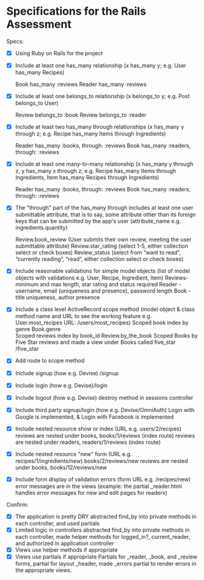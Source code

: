 # Specifications for the Rails Assessment

Specs:
- [x] Using Ruby on Rails for the project

- [X] Include at least one has_many relationship (x has_many y; e.g. User has_many Recipes) 
    
    Book has_many :reviews
	Reader has_many :reviews

- [X] Include at least one belongs_to relationship (x belongs_to y; e.g. Post belongs_to User)
    
    Review belongs_to :book
	Review belongs_to :reader

- [X] Include at least two has_many through relationships (x has_many y through z; e.g. Recipe has_many Items through Ingredients)
    
    Reader has_many :books, through: :reviews
 	Book has_many :readers, through: :reviews

- [X] Include at least one many-to-many relationship (x has_many y through z, y has_many x through z; e.g. Recipe has_many Items through Ingredients, Item has_many Recipes through Ingredients)
    
    Reader has_many :books, through: :reviews
 	Book has_many :readers, through: :reviews

- [X] The "through" part of the has_many through includes at least one user submittable attribute, that is to say, some attribute other than its foreign keys that can be submitted by the app's user (attribute_name e.g. ingredients.quantity)
    
    Review.book_review	(User submits their own review, meeting the user submittable attribute)
	Review.star_rating (select 1-5, either collection select or check boxes)
	Review_status (select from “want to read”, “currently reading”, “read”, either collection select or check boxes)

- [X] Include reasonable validations for simple model objects (list of model objects with validations e.g. User, Recipe, Ingredient, Item)
	Reviews- minimum and max length, star rating and status required 
	Reader - username, email (uniqueness and presence), password length
	Book - title uniqueness, author presence

- [X] Include a class level ActiveRecord scope method (model object & class method name and URL to see the working feature e.g. User.most_recipes URL: /users/most_recipes)
	Scoped book index by genre Book.genre  
	Scoped reviews index by book_id Review.by_the_book
	Scoped Books by Five Star reviews and made a view under Books called five_star   /five_star
- [X] Add route to scope method

- [X] Include signup (how e.g. Devise) /signup
- [X] Include login (how e.g. Devise)/login
- [X] Include logout (how e.g. Devise) destroy method in sessions controller
- [X] Include third party signup/login (how e.g. Devise/OmniAuth)
	Login with Google is implemented, & Login with Facebook is implemented
- [X] Include nested resource show or index (URL e.g. users/2/recipes)
	reviews are nested under books,  books/1/reviews  (index route)
	reviews are nested under readers, readers/1/reviews (index route)
- [X] Include nested resource "new" form (URL e.g. recipes/1/ingredients/new)
	books/2/reviews/new
	reviews are nested under books, books/12/reviews/new
- [X] Include form display of validation errors (form URL e.g. /recipes/new) 
	error messages are in the views (example: the partial _reader.html handles error messages for new and edit pages for readers)

Confirm:
- [X] The application is pretty DRY
	abstracted find_by into private methods in each controller, and used partials
- [X] Limited logic in controllers
	abstracted find_by into private methods in each controller, made helper methods for logged_in?, current_reader, and authorized in application controller
- [X] Views use helper methods if appropriate
- [X] Views use partials if appropriate
	Partials for _reader, _book, and _review forms, partial for layout _header, made _errors partial to render errors in the appropriate views.
